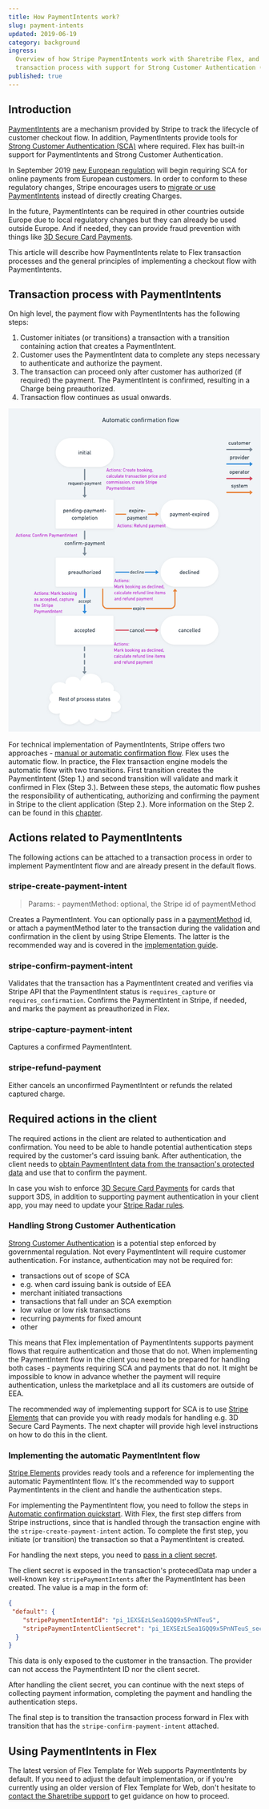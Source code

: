 ```yaml
---
title: How PaymentIntents work?
slug: payment-intents
updated: 2019-06-19
category: background
ingress:
  Overview of how Stripe PaymentIntents work with Sharetribe Flex, and how you can build your
  transaction process with support for Strong Customer Authentication (SCA).
published: true
---
```

## Introduction

[PaymentIntents](https://stripe.com/docs/payments/payment-intents) are a
mechanism provided by Stripe to track the lifecycle of customer checkout flow.
In addition, PaymentIntents provide tools for [Strong Customer Authentication
(SCA)](https://stripe.com/gb/guides/strong-customer-authentication) where
required. Flex has built-in support for PaymentIntents and Strong Customer
Authentication.

In September 2019 [new European
regulation](https://stripe.com/en-fi/payments/strong-customer-authentication)
will begin requiring SCA for online payments from European customers. In order
to conform to these regulatory changes, Stripe encourages users to [migrate or
use
PaymentIntents](https://stripe.com/docs/strong-customer-authentication/migration)
instead of directly creating Charges.

In the future, PaymentIntents can be required in other countries outside Europe
due to local regulatory changes but they can already be used outside Europe. And
if needed, they can provide fraud prevention with things like [3D Secure Card
Payments](https://stripe.com/docs/payments/3d-secure).

This article will describe how PaymentIntents relate to Flex transaction
processes and the general principles of implementing a checkout flow with
PaymentIntents.

## Transaction process with PaymentIntents

On high level, the payment flow with PaymentIntents has the following steps:

1. Customer initiates (or transitions) a transaction with a transition
   containing action that creates a PaymentIntent.
2. Customer uses the PaymentIntent data to complete any steps necessary to
   authenticate and authorize the payment.
3. The transaction can proceed only after customer has authorized (if required)
   the payment. The PaymentIntent is confirmed, resulting in a Charge being
   preauthorized.
4. Transaction flow continues as usual onwards.

![Automatic PaymentIntent flow](./automatic_confirmation_flow.png)

For technical implementation of PaymentIntents, Stripe offers two approaches -
[manual or automatic confirmation
flow](https://stripe.com/docs/payments/payment-intents#one-time-payments). Flex
uses the automatic flow. In practice, the Flex transaction engine models the
automatic flow with two transitions. First transition creates the PaymentIntent
(Step 1.) and second transition will validate and mark it confirmed in Flex
(Step 3.). Between these steps, the automatic flow pushes the responsibility of
authenticating, authorizing and confirming the payment in Stripe to the client
application (Step 2.). More information on the Step 2. can be found in this
[chapter](#required-changes-in-the-client).

## Actions related to PaymentIntents

The following actions can be attached to a transaction process in order to
implement PaymentIntent flow and are already present in the default flows.

### stripe-create-payment-intent

> Params: - paymentMethod: optional, the Stripe id of paymentMethod
>

Creates a PaymentIntent. You can optionally pass in a
[paymentMethod](https://stripe.com/docs/payments/payment-methods) id, or attach
a paymentMethod later to the transaction during the validation and confirmation
in the client by using Stripe Elements. The latter is the recommended way and is
covered in the [implementation
guide](#implementing-the-automatic-paymentintent-flow).

### stripe-confirm-payment-intent

Validates that the transaction has a PaymentIntent created and verifies via
Stripe API that the PaymentIntent status is `requires_capture` or
`requires_confirmation`. Confirms the PaymentIntent in Stripe, if needed, and
marks the payment as preauthorized in Flex.

### stripe-capture-payment-intent

Captures a confirmed PaymentIntent.

### stripe-refund-payment

Either cancels an unconfirmed PaymentIntent or refunds the related captured
charge.

## Required actions in the client

The required actions in the client are related to authentication and
confirmation. You need to be able to handle potential authentication steps
required by the customer's card issuing bank. After authentication, the client
needs to [obtain PaymentIntent data from the transaction's protected
data](#implementing-the-automatic-paymentintent-flow) and use that to confirm
the payment.

In case you wish to enforce [3D Secure Card
Payments](https://stripe.com/docs/payments/3d-secure) for cards that support
3DS, in addition to supporting payment authentication in your client app, you
may need to update your [Stripe Radar
rules](https://stripe.com/docs/payments/3d-secure#three-ds-radar).

### Handling Strong Customer Authentication

[Strong Customer
Authentication](https://stripe.com/en-fi/payments/strong-customer-authentication)
is a potential step enforced by governmental regulation. Not every PaymentIntent
will require customer authentication. For instance, authentication may not be
required for:

- transactions out of scope of SCA
- e.g. when card issuing bank is outside of EEA
- merchant initiated transactions
- transactions that fall under an SCA exemption
- low value or low risk transactions
- recurring payments for fixed amount
- other

This means that Flex implementation of PaymentIntents supports payment flows
that require authentication and those that do not. When implementing the
PaymentIntent flow in the client you need to be prepared for handling both
cases - payments requiring SCA and payments that do not. It might be impossible
to know in advance whether the payment will require authentication, unless the
marketplace and all its customers are outside of EEA.

The recommended way of implementing support for SCA is to use [Stripe
Elements](https://stripe.com/docs/payments/payment-intents/quickstart) that can
provide you with ready modals for handling e.g. 3D Secure Card Payments. The
next chapter will provide high level instructions on how to do this in the
client.

### Implementing the automatic PaymentIntent flow

[Stripe Elements](https://stripe.com/docs/payments/payment-intents/quickstart)
provides ready tools and a reference for implementing the automatic
PaymentIntent flow. It's the recommended way to support PaymentIntents in the
client and handle the authentication steps.

For implementing the PaymentIntent flow, you need to follow the steps in
[Automatic confirmation
quickstart](https://stripe.com/docs/payments/payment-intents/quickstart#automatic-confirmation-flow).
With Flex, the first step differs from Stripe instructions, since that is
handled through the transaction engine with the `stripe-create-payment-intent`
action. To complete the first step, you initiate (or transition) the transaction
so that a PaymentIntent is created.

For handling the next steps, you need to [pass in a client
secret](https://stripe.com/docs/payments/payment-intents/quickstart#passing-to-client).

The client secret is exposed in the transaction's protecedData map under a
well-known key `stripePaymentIntents` after the PaymentIntent has been created.
The value is a map in the form of:

```json
{
 "default": {
    "stripePaymentIntentId": "pi_1EXSEzLSea1GQQ9x5PnNTeuS",
    "stripePaymentIntentClientSecret": "pi_1EXSEzLSea1GQQ9x5PnNTeuS_secret_Qau2uE5J5L6baPs8eLPMa2Swb"
  }
}
```

This data is only exposed to the customer in the transaction. The provider can
not access the PaymentIntent ID nor the client secret.

After handling the client secret, you can continue with the next steps of
collecting payment information, completing the payment and handling the
authentication steps.

The final step is to transition the transaction process forward in Flex with
transition that has the `stripe-confirm-payment-intent` attached.

## Using PaymentIntents in Flex

The latest version of Flex Template for Web supports PaymentIntents by default.
If you need to adjust the default implementation, or if you're currently using
an older version of Flex Template for Web, don't hesitate to [contact the
Sharetribe support](mailto:flex-support@sharetribe.com) to get guidance on how
to proceed.
